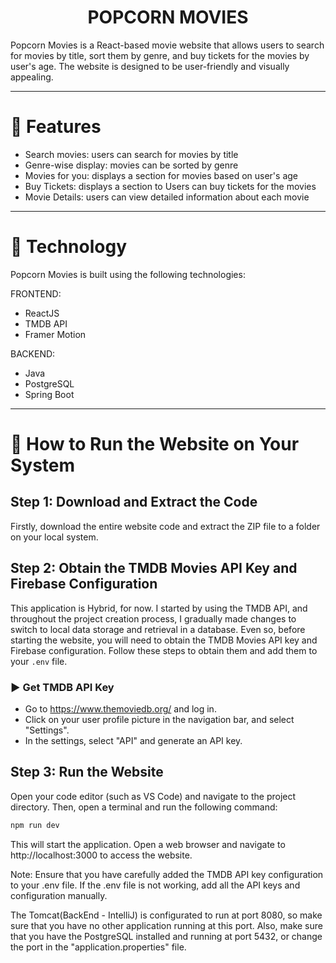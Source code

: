 <h1 align="center">POPCORN MOVIES</h1>
Popcorn Movies is a React-based movie website that allows users to search for movies by title, sort them by genre, and buy tickets for the movies by user's age. The website is designed to be user-friendly and visually appealing.
<hr/>

# 🍿 Features 

- Search movies: users can search for movies by title
- Genre-wise display: movies can be sorted by genre
- Movies for you: displays a section for movies based on user's age
- Buy Tickets: displays a section to Users can buy tickets for the movies
- Movie Details: users can view detailed information about each movie

<hr/>

# 🍿 Technology

Popcorn Movies is built using the following technologies:

FRONTEND:
- ReactJS
- TMDB API
- Framer Motion

BACKEND:
- Java
- PostgreSQL
- Spring Boot

<hr/>

# 🍿 How to Run the Website on Your System

## Step 1: Download and Extract the Code

Firstly, download the entire website code and extract the ZIP file to a folder on your local system.

## Step 2: Obtain the TMDB Movies API Key and Firebase Configuration

This application is Hybrid, for now. I started by using the TMDB API, and throughout the project creation process, I gradually made changes to switch to local data storage and retrieval in a database.
Even so, before starting the website, you will need to obtain the TMDB Movies API key and Firebase configuration. Follow these steps to obtain them and add them to your `.env` file.

### ▶️ Get TMDB API Key 

- Go to https://www.themoviedb.org/ and log in.
- Click on your user profile picture in the navigation bar, and select "Settings".
- In the settings, select "API" and generate an API key.

## Step 3: Run the Website

Open your code editor (such as VS Code) and navigate to the project directory. Then, open a terminal and run the following command:

```bash
npm run dev
```
This will start the application. Open a web browser and navigate to http://localhost:3000 to access the website.

Note: Ensure that you have carefully added the TMDB API key configuration to your .env file. If the .env file is not working, add all the API keys and configuration manually.

The Tomcat(BackEnd - IntelliJ) is configurated to run at port 8080, so make sure that you have no other application running at this port. Also, make sure that you have the PostgreSQL installed and running at port 5432, or change the port in the "application.properties" file.
